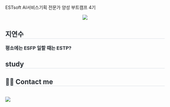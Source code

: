 ESTsoft AI서비스기획 전문가 양성 부트캠프 4기
<div align= "center">
    <img src="https://capsule-render.vercel.app/api?type=rect&color=429c1c&height=120&text=WASSUP4&animation=&fontColor=ffffff&fontSize=60" />
    </div>
    <div style="text-align: left;"> 
    <h2 style="border-bottom: 1px solid #d8dee4; color: #282d33;"> 지연수 </h2>  
    <div style="font-weight: 700; font-size: 15px; text-align: left; color: #282d33;"> 평소에는 ESFP 일할 때는 ESTP? </div> 
    </div>  
<div style="text-align: left;">
    <h2 style="border-bottom: 1px solid #d8dee4; color: #282d33;"> study </h2>
        <div style="text-align: left;">
    <h2 style="border-bottom: 1px solid #d8dee4; color: #282d33;"> 🧑‍💻 Contact me </h2> <br> 
    <div style="text-align: left;"> <a href=mailto:yeonsu0116@gmail.com> <img src="https://img.shields.io/badge/Gmail-EA4335?style=for-the-badge&logo=Gmail&logoColor=white&link=mailto:yeonsu0116@gmail.com"> </a>
          </div>  <br> 
    <div style="text-align: left;">  </div> 
    </div>
    